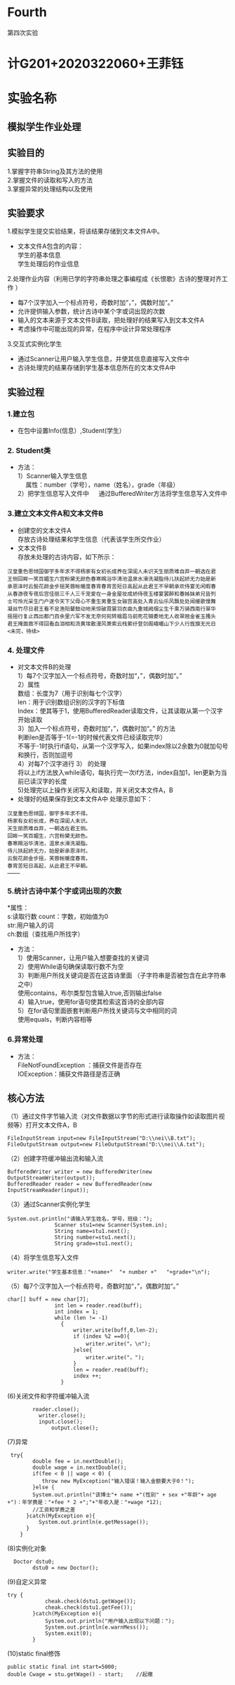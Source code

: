 # Fourth
第四次实验
# 计G201+2020322060+王菲钰  
# 实验名称   
## 模拟学生作业处理   
## 实验目的  
1.掌握字符串String及其方法的使用    
2.掌握文件的读取和写入的方法      
3.掌握异常的处理结构以及使用  
## 实验要求  

1.模拟学生提交实验结果，将该结果存储到文本文件A中。  
 * 文本文件A包含的内容：  
   学生的基本信息     
   学生处理后的作业信息   
   
2.处理作业内容（利用已学的字符串处理之事编程成《长恨歌》古诗的整理对齐工作 ）    
* 每7个汉字加入一个标点符号，奇数时加“，”，偶数时加“。”  
* 允许提供输入参数，统计古诗中某个字或词出现的次数  
* 输入的文本来源于文本文件B读取，把处理好的结果写入到文本文件A  
* 考虑操作中可能出现的异常，在程序中设计异常处理程序  

3.交互式实例化学生  
* 通过Scanner让用户输入学生信息，并使其信息直接写入文件中  
* 古诗处理完的结果存储到学生基本信息所在的文本文件A中  
## 实验过程  
  ### 1.建立包   
  * 在包中设置Info(信息）,Student(学生）    
  ### 2. Student类    
  * 方法：  
  1）Scanner输入学生信息      
  &ensp;&ensp;  属性：number（学号），name（姓名），grade（年级）   
  2）把学生信息写入文件中
  &ensp;&ensp; 通过BufferedWriter方法将学生信息写入文件中  
  ### 3.建立文本文件A和文本文件B    
   * 创建空的文本文件A  
    存放古诗处理结果和学生信息（代表该学生所交作业）  
   * 文本文件B  
   存放未处理的古诗内容，如下所示：     
 ```
 汉皇重色思倾国御宇多年求不得杨家有女初长成养在深闺人未识天生丽质难自弃一朝选在君  
 王侧回眸一笑百媚生六宫粉黛无颜色春寒赐浴华清池温泉水滑洗凝脂侍儿扶起娇无力始是新  
 承恩泽时云鬓花颜金步摇芙蓉帐暖度春宵春宵苦短日高起从此君王不早朝承欢侍宴无闲暇春  
 从春游夜专夜后宫佳丽三千人三千宠爱在一身金屋妆成娇侍夜玉楼宴罢醉和春姊妹弟兄皆列  
 士可怜光采生门户遂令天下父母心不重生男重生女骊宫高处入青云仙乐风飘处处闻缓歌慢舞  
 凝丝竹尽日君王看不足渔阳鼙鼓动地来惊破霓裳羽衣曲九重城阙烟尘生千乘万骑西南行翠华  
 摇摇行复止西出都门百余里六军不发无奈何宛转蛾眉马前死花钿委地无人收翠翘金雀玉搔头  
 君王掩面救不得回看血泪相和流黄埃散漫风萧索云栈萦纡登剑阁峨嵋山下少人行旌旗无光日  
 <未完，待续>  
 
 ```
  ### 4. 处理文件   
   *  对文本文件B的处理    
    1）每7个汉字加入一个标点符号，奇数时加“，”，偶数时加“。”   
    2）属性  
        数组：长度为7（用于识别每七个汉字）  
        len：用于识别数组识别的汉字的下标值    
        Index：使其等于1，使用BufferedReader读取文件，让其读取从第一个汉字开始读取    
    3）加入一个标点符号，奇数时加“，”，偶数时加“。”  的方法    
       判断len是否等于-1(=-1的时候代表文件已经读取完毕）  
       不等于-1时执行if语句，从第一个汉字写入，如果index除以2余数为0就加句号和换行，否则加逗号   
    4）对每7个汉字进行 3） 的处理  
       将以上if方法放入while语句，每执行完一次if方法，index自加1，len更新为当前已读汉字的长度  
    5)处理完以上操作关闭写入和读取，并关闭文本文件A，B  
   *  处理好的结果保存到文本文件A中
    处理示意如下：    
  ```
  汉皇重色思倾国，御宇多年求不得。
  杨家有女初长成，养在深闺人未识。
  天生丽质难自弃，一朝选在君王侧。
  回眸一笑百媚生，六宫粉黛无颜色。
  春寒赐浴华清池，温泉水滑洗凝脂。
  侍儿扶起娇无力，始是新承恩泽时。
  云鬓花颜金步摇，芙蓉帐暖度春宵。
  春宵苦短日高起，从此君王不早朝。
  …………

  ```
  ### 5.统计古诗中某个字或词出现的次数     
   *属性：  
     s:读取行数
     count：字数，初始值为0  
     str:用户输入的词  
     ch:数组（查找用户所找字）
   * 方法：    
     1）使用Scanner，让用户输入想要查找的关键词     
     2）使用While语句确保读取行数不为空     
     3）判断用户所找关键词是否在这首诗里面 （子字符串是否被包含在此字符串之中）     
        使用contains，布尔类型包含输入true,否则输出false     
     4）输入true，使用for语句使其检索这首诗的全部内容  
     5）在for语句里面嵌套判断用户所找关键词与文中相同的词   
        使用equals，判断内容相等    
   ### 6.异常处理  
   * 方法：    
     FileNotFoundException ：捕获文件是否存在  
     IOException：捕获文件路径是否正确 
 ## 核心方法
（1）通过文件字节输入流（对文件数据以字节的形式进行读取操作如读取图片视频等）打开文本文件A，B
  ```
  FileInputStream input=new FileInputStream("D:\\nei\\B.txt");
  FileOutputStream output=new FileOutputStream("D:\\nei\\A.txt");
  ```
（2）创建字符缓冲输出流和输入流    
  ```
  BufferedWriter writer = new BufferedWriter(new OutputStreamWriter(output));
  BufferedReader reader = new BufferedReader(new InputStreamReader(input));
  ```
（3）通过Scanner实例化学生      
```
System.out.println("请输入学生姓名，学号，班级：");
			   Scanner stu1=new Scanner(System.in);
			   String name=stu1.next();
			   String number=stu1.next();
			   String grade=stu1.next();
```
（4）将学生信息写入文件     
```
writer.write("学生基本信息："+name+"  "+ number +"   "+grade+"\n");
 ```
（5）每7个汉字加入一个标点符号，奇数时加“，”，偶数时加“。”               
```
char[] buff = new char[7];
	           int len = reader.read(buff);
	           int index = 1;
	           while (len != -1)
	             {
	                 writer.write(buff,0,len-2);
	                 if (index %2 ==0){
	                     writer.write("。\n");
	                 }else{
	                     writer.write("，");
	                 }
	                 len = reader.read(buff);
	                 index ++;
	             }
```
 (6)关闭文件和字符缓冲输入流             
```
        reader.close();
	      writer.close();
	      input.close();
			  output.close(); 
```
 (7)异常               
```
 try{
	    double fee = in.nextDouble();
	    double wage = in.nextDouble();
	    if(fee < 0 || wage < 0) {
	       throw new MyException("输入错误！输入金额要大于0！");
	    }else {
	    System.out.println("该博士"+ name +"(性别" + sex +"年龄"+ age +")：年学费是："+fee * 2 +";"+"年收入是："+wage *12);
	    //工资和学费之差
	  }catch(MyException e){
		  System.out.println(e.getMessage());
	  }
	}
```
(8)实例化对象             
```
  Doctor dstu0;     
		dstu0 = new Doctor();  
```
(9)自定义异常            
```
try {
			cheak.check(dstu1.getWage());
			cheak.check(dstu1.getFee());
		}catch(MyException e){
			System.out.println("用户输入出现以下问题：");
			System.out.println(e.warnMess());
			System.exit(0);
		}
```
(10)static final修饰             
```
public static final int start=5000;
double Cwage = stu.getWage() - start;    //起缴
```
